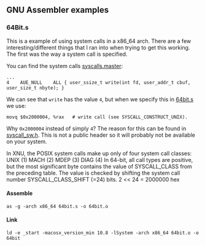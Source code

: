 ## GNU Assembler examples


### 64Bit.s
This is a example of using system calls in a x86_64 arch. There are a few interesting/different things that I ran into 
when trying to get this working. The first was the way a system call is specified. 

You can find the system calls [syscalls.master](inhttp://www.opensource.apple.com/source/xnu/xnu-1504.3.12/bsd/kern/syscalls.master):

    ...
    4    AUE_NULL    ALL { user_ssize_t write(int fd, user_addr_t cbuf, user_size_t nbyte); }

We can see that ```write``` has the value ```4```, but when we specify this in [64bit.s](./64bit.s) we use:

    movq $0x2000004, %rax   # write call (see SYSCALL_CONSTRUCT_UNIX). 

Why ```0x2000004``` instead of simply ```4```?
The reason for this can be found in [syscall_sw.h]( http://www.opensource.apple.com/source/xnu/xnu-792.13.8/osfmk/mach/i386/syscall_sw.h).
This is not a public header so it will probably not be available on your system. 

In XNU, the POSIX system calls make up only of four system call classes:
 UNIX (1)
 MACH (2)
 MDEP (3)
 DIAG (4)
In 64-bit, all call types are positive, but the most significant byte contains the value of SYSCALL_CLASS from the preceding table.
The value is checked by shifting the system call number SYSCALL_CLASS_SHIFT (=24) bits.
2 << 24 = 2000000 hex


#### Assemble

    as -g -arch x86_64 64bit.s -o 64bit.o

#### Link

    ld -e _start -macosx_version_min 10.8 -lSystem -arch x86_64 64bit.o -o 64bit

